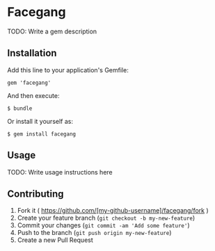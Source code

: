 # Facegang

TODO: Write a gem description

## Installation

Add this line to your application's Gemfile:

    gem 'facegang'

And then execute:

    $ bundle

Or install it yourself as:

    $ gem install facegang

## Usage

TODO: Write usage instructions here

## Contributing

1. Fork it ( https://github.com/[my-github-username]/facegang/fork )
2. Create your feature branch (`git checkout -b my-new-feature`)
3. Commit your changes (`git commit -am 'Add some feature'`)
4. Push to the branch (`git push origin my-new-feature`)
5. Create a new Pull Request
